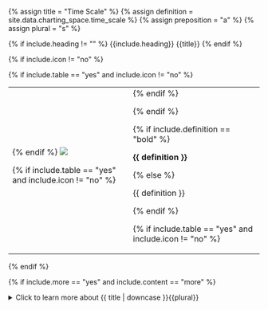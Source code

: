<!--------------------------------------------- TITLE AND DEFINITION starts -->

{% assign title = "Time Scale" %}
{% assign definition = site.data.charting_space.time_scale %}
{% assign preposition = "a" %}
{% assign plural = "s" %}

<!--------------------------------------------- TITLE AND DEFINITION ends -->

{% if include.heading != "" %}
{{include.heading}} {{title}}
{% endif %}

{% if include.icon != "no" %} 

{% if include.table == "yes" and include.icon != "no" %}
<table class="definitionTable"><tr><td>
{% endif %}

<img src='images/icons/{{include.icon}}{{ title | downcase | replace: " ", "-" }}.png' />

{% if include.table == "yes" and include.icon != "no" %}
</td><td>
{% endif %}

{% endif %}

{% if include.definition == "bold" %}

<strong>{{ definition }}</strong>

{% else %}

{{ definition }}

{% endif %}

{% if include.table == "yes" and include.icon != "no" %}
</td></tr></table>
{% endif %}

{% if include.more == "yes" and include.content == "more" %}
<details class="detailsCollapsible"><summary class="nobr">Click to learn more about {{ title | downcase }}{{plural}}
</summary>
{% endif %}

{% if include.content != "no" %}

<!--------------------------------------------- CONTENT starts -->

{{include.heading}}### Scale Minimum and Maximum Values

A time scale has a minimum and a maximum value. The minimum value is the value at the left border of the chart. The maximum, is the value at the right border of the chart.

In technical terms, the minimum and maximum scale values are constantly changing as, whenever you pan across the charts, you are directly affecting the minimum and maximum scale values. That said, the actual scale doesn't change when panning across a chart.

{{include.heading}}### Automatic Scale

The system features an automatic adjustment of the scale, which is turned on by default in our shared workspaces. The scale may be automatic in its minimum value, in its maximum value, or both. 

When the scale is automatic in the minimum value, the scale is adjusted so that the chart shows all data from the beginning of the market. Panning the charts under such setting has the effect of compressing and decompressing the data against the left border of the chart.

When the scale is automatic in the maximum value, the scale is adjusted so that the chart shows all data until the end of the market. In such case, panning the charts has the effect of compresssing and decompressing the data against the right border of the chart.

When the scale is automatic in both the minimum and maximum value, the scale is adjusted so that the chart shows the whole market. In such case, when you click and drag to pan the charts, the settings turns back to manual on both ends of the chart.

{% include note.html content="Having the time scale set to automatic by default helps finding the data as soon as it starts being processed the first time you run the Masters bot instances." %}

{{include.heading}}### Manual Scale

The system features a manual mode. When in manual mode the scale does not change, even if the minimum and maximum values change while panning through a chart. This is the natural state of the time scale. 

<!--------------------------------------------- CONTENT ends -->

{% endif %}

{% if include.charts != "" %}

{{include.charts}} Controlling the {{title}} from the Charts

<!--------------------------------------------- CHARTS starts -->

{{include.charts}}# Automatic Scale

To change the automatic scale settings, place the mouse pointer over the corresponding time box, press the <kbd>Shift</kbd> key and slowly scroll the wheel of the mouse. The action cycles through the different possible scale automation settings. Notice a tiny green triangle below and/or above the rate scale icon. 

* A triangle pointing right means that the maximum value of the scale is automatic. 

* A triangle pointing left means that the minimum value of the scale is automatic.

* Both triangles present at the same time means that both minimum and maximum values are automatic.

* No triangle means that both minimum and maximum values are in manual mode.

{{include.charts}}# Manual Scale

When either or both minimum and maximum values are in manual mode, you may adjust the scale to your liking. Place the mouse pointer over the time box and scroll the wheel of the mouse. The scale will increase or decrease accordingly, depending on which values are set to manual.

Notice that, while changing the scale, a number is displayed replacing the actual datetime. This is a reference value of the scale, that may serve for comparison purposes, with scales in other charts.

{% include note.html content="This action has no effect when both minimum and maximum values are set to automatic mode." %}

<!--------------------------------------------- CHARTS ends -->

{% endif %}

{% if include.more == "yes" and include.content != "more" %}
<details class="detailsCollapsible"><summary class="nobr">Click to learn more about {{ title | downcase }}{{plural}}
</summary>
{% endif %}

{% if include.adding != "" %}

{{include.adding}} Adding {{preposition}} {{title}} Node

<!--------------------------------------------- ADDING starts -->

To add a time scale, select *Add Time Scale* on the time machine node menu.

<!--------------------------------------------- ADDING ends -->

{% endif %}

{% if include.configuring != "" %}

{{include.configuring}} Configuring the {{title}}

<!--------------------------------------------- CONFIGURING starts -->

Select *Configure Rate Scale* on the menu to access the configuration.

```json
{
    "fromDate": "2019-05-02T20:07:50.872Z",
    "toDate": "2019-05-22T20:28:21.515Z",
    "autoMinScale": false,
    "autoMaxScale": false
}
```

* ```minValue``` is a date in the Epoch time format that represents the value of the scale at the left border of the chart.

* ```maxValue``` is a date in the Epoch time format that represents the value of the scale at the right border of the chart.

* ```autoMinScale``` sets the mode of the scale for the minimum value; ```true``` sets the value to automatic, ```false``` sets the value to manual. 

* ```autoMaxScale``` sets the mode of the scale for the maximum value; ```true``` sets the value to automatic, ```false``` sets the value to manual. 

{% include note.html content="The ```minValue``` and ```maxValue``` may be entered via the design space and the charts. Both input methods are synchronized and the resulting values are stored in the node." %}

<!--------------------------------------------- CONFIGURING ends -->

{% endif %}

{% if include.more == "yes" %}
</details>
{% endif %}